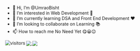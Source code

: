 - 👋 Hi, I’m @UmraoBisht
- 👀 I’m interested in Web Development 💞
- 🌱 I’m currently learning DSA and Front End Development ❤
- 💞️ I’m looking to collaborate on Learning 📚
- 📫 How to reach me No Need Yet 😋😀😉

<!---
UmraoBisht/UmraoBisht is a ✨ special ✨ repository because its `README.md` (this file) appears on your GitHub profile.
You can click the Preview link to take a look at your changes.
--->
![visitors](https://visitor-badge.laobi.icu/badge?page_id=UmraoBisht.UmraoBisht)
<a href="https://github.com/UmraoBisht/convoychat">
  <img align="center" src="![Umrao's GitHub stats](https://github-readme-stats.vercel.app/api?username=umraobisht&theme=aura&show_icons=true)" />
</a>
<a href="https://github.com/UmraoBisht/github-readme-stats">
  <img align="center" src="https://github-readme-stats.vercel.app/api/top-langs/?username=umraobisht&exclude_repo=github-readme-stats,umraobisht.github.io" />
</a>

